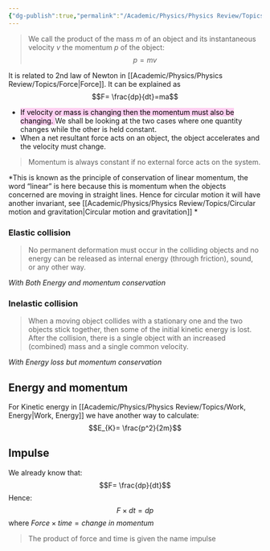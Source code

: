```yaml
---
{"dg-publish":true,"permalink":"/Academic/Physics/Physics Review/Topics/Momentum/"}
---
```


>We call the product of the mass $m$ of an object and its instantaneous velocity $v$ the momentum $p$ of the object:
$$p=mv$$

It is related to 2nd law of Newton in [[Academic/Physics/Physics Review/Topics/Force\|Force]]. It can be explained as$$F= \frac{dp}{dt}=ma$$
- <mark style="background: #FFB8EBA6;">If velocity or mass is changing then the momentum must also be changing. </mark>We shall be looking at the two cases where one quantity changes while the other is held constant.
- When a net resultant force acts on an object, the object accelerates and the velocity must change.

>Momentum is always constant if no external force acts on the system.

*This is known as the principle of conservation of linear momentum, the word “linear” is here because this is momentum when the objects concerned are moving in straight lines. Hence for circular motion it will have another invariant, see [[Academic/Physics/Physics Review/Topics/Circular motion and gravitation\|Circular motion and gravitation]] * 

### Elastic collision
>No permanent deformation must occur in the colliding objects and no energy can be released as internal energy (through friction), sound, or any other way.

*With Both Energy and momentum conservation*
### Inelastic collision
>When a moving object collides with a stationary one and the two objects stick together, then some of the initial kinetic energy is lost. After the collision, there is a single object with an increased (combined) mass and a single common velocity.

*With Energy loss but momentum conservation*

## Energy and momentum
For Kinetic energy in [[Academic/Physics/Physics Review/Topics/Work, Energy\|Work, Energy]] we have another way to calculate:
$$E_{K}= \frac{p^2}{2m}$$
## Impulse
We already know that:
$$F= \frac{dp}{dt}$$
Hence:
$$F\times dt= dp$$
where $Force\times time=change\ in\ momentum$ 

>The product of force and time is given the name impulse

